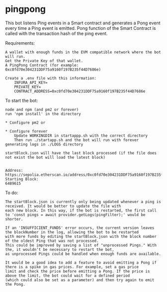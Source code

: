 # pingpong

This bot listens Ping events in a Smart contract and generates a Pong event every time a Ping event is emitted.
Pong function of the Smart Contract is called with the transaction hash of the ping event.

Requirements:

    A wallet with enough funds in the EVM compatible network where the bot will run.
    Get the Private Key of that wallet.
    A PingPong Contract (for example: 0xc0fd70e304231DDF75a9160f197B235f44D7686e)    

    Create a .env file with this information:
        INFURA_API_KEY=
        PRIVATE_KEY=
        CONTRACT_ADDRESS=0xc0fd70e304231DDF75a9160f197B235f44D7686e

To start the bot:

    node and npm (and pm2 or forever)
    run 'npm install' in the directory

    * Configure pm2 or

    * Configure forever
        Update WORKINGDIR in startappp.sh with the correct directory
        Then run ./startapp.sh and the bot will run with forever generating logs in ./LOGS directory

    startBlock.json will have the last block processed (if the file does not exist the bot will load the latest block)


    Address:
    https://sepolia.etherscan.io/address/0xc0fd70e304231DDF75a9160f197B235f44D7686e
    Starting Block:
    6489615




To do:

    The startBlock.json is currently only being updated whenever a ping is received. It would be better to update the file with
    each new block. In this way, if the bot is restarted, the first call to 'const pings = await provider.getLogs(pingFilter);' would be shorter.

    If an 'INSUFFICIENT_FUNDS' error occurs, the current version leaves the blockNumber in the log, allowing the bot to be restarted 
    with more funds by editing the startBlock.json with the block number of the oldest Ping that was not processed. 
    This could be improved by saving a list of "unprocessed Pings." With the, it wouldn’t be necessary to restart the bot, 
    as unprocessed Pings could be handled when enough funds are available.

    It would be a good idea to add a feature to avoid emitting a Pong if there is a spike in gas prices. For example, set a gas price 
    limit and check the price before emitting a Pong. If the price is above the limit, the bot could wait for a defined period 
    (which could also be set as a parameter) and then try again to emit the Pong.
